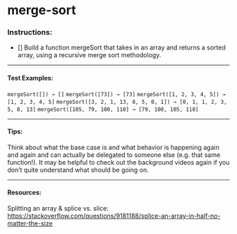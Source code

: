 # merge-sort

### Instructions:

- [] Build a function mergeSort that takes in an array and returns a sorted array, using a recursive merge sort methodology.

---

#### Test Examples:

`mergeSort([]) → []`
`mergeSort([73]) → [73]`
`mergeSort([1, 2, 3, 4, 5]) → [1, 2, 3, 4, 5]`
`mergeSort([3, 2, 1, 13, 8, 5, 0, 1]) → [0, 1, 1, 2, 3, 5, 8, 13]`
`mergeSort([105, 79, 100, 110] → [79, 100, 105, 110]`

---

#### Tips:

Think about what the base case is and what behavior is happening again and again and can actually be delegated to someone else (e.g. that same function!).
It may be helpful to check out the background videos again if you don’t quite understand what should be going on.

---

#### Resources:

Splitting an array & splice vs. slice:
https://stackoverflow.com/questions/9181188/splice-an-array-in-half-no-matter-the-size
